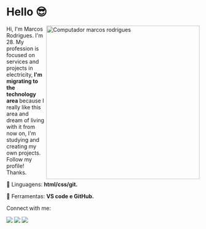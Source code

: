 # Hello 😎


<p align="left">

<img src="https://raw.githubusercontent.com/MicaelliMedeiros/micaellimedeiros/master/image/computer-illustration.png"
    width="400px" align="right" alt="Computador marcos rodrigues">

<p align="left">
    Hi,
    I'm Marcos Rodrigues. I'm 28.
    My profession is focused on services and projects in electricity,<strong> I'm migrating to the technology area
    </strong>because I really like this area and dream of living with it from now on, I'm studying and creating my own
    projects. Follow my profile! Thanks.


<p align="left">
    🦄 Linguagens: <strong> html/css/git.</strong>
</p>

<p align="left">
    💼 Ferramentas: <strong> VS code e GitHub.</strong>
</p>

<p align="left">
    Connect with me:
</p>

<p align="left">

<p align="left">

  <a href="https://www.linkedin.com/in/marcos-vinicius-rodrigues-santos-b217b8202/" alt="Linkedin">
  <img src="https://img.shields.io/badge/-Linkedin-0e76a8?style=flat-square&logo=Linkedin&logoColor=white&link=LINK-DO-SEU-LINKEDIN" /></a>

  <a href="#" alt="WhatsApp">
  <img src="https://img.shields.io/badge/-WhatsApp-25d366?style=flat-square&labelColor=25d366&logo=whatsapp&logoColor=white&link=API-DO-SEU-WHATSAPP"/></a>


  <a href="https://www.instagram.com/marcos_rd93/" alt="Instagram">
  <img src="https://img.shields.io/badge/-Instagram-DF0174?style=flat-square&labelColor=DF0174&logo=instagram&logoColor=white&link=LINK-DO-SEU-INSTAGRAM"/></a>
</p>  
